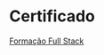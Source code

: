 # Certificado

<a href = "https://https://felipeachao.github.io/Certificado/vtex/"> Formação Full Stack</a> 